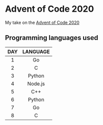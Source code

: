 # Advent of Code 2020

My take on the [Advent of Code 2020](https://adventofcode.com)

## Programming languages used

| DAY | LANGUAGE |
|:---:|:--------:|
|  1  |    Go    |
|  2  |    C     |
|  3  |  Python  |
|  4  |  Node.js |
|  5  |   C++    |
|  6  |  Python  |
|  7  |    Go    |
|  8  |    C     |
